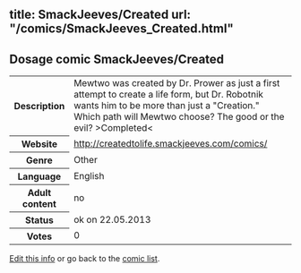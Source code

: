 title: SmackJeeves/Created
url: "/comics/SmackJeeves_Created.html"
---
Dosage comic SmackJeeves/Created
-----------------------------------------

<p id="msg"></p>
<script type="text/javascript">
if (window.location.search === '?edit_info_mail=sent_ok') {
  var elem = document.getElementById("msg");
  elem.innerHTML = 'Edited information sucessfully sent for review, which is usually done daily. Thanks!';
  elem.className = 'ok';
}
</script>
<table class="comicinfo">
<tr>
<th>Description</th><td>Mewtwo was created by Dr. Prower as just a first attempt to create a life form, but Dr. Robotnik wants him to be more than just a &quot;Creation.&quot; Which path will Mewtwo choose? The good or the evil? &gt;Completed&lt;</td>
</tr>
<tr>
<th>Website</th><td><a href="http://createdtolife.smackjeeves.com/comics/">http://createdtolife.smackjeeves.com/comics/</a></td>
</tr>
<tr>
<th>Genre</th><td>Other</td>
</tr>
<tr>
<th>Language</th><td>English</td>
</tr>
<tr>
<th>Adult content</th><td>no</td>
</tr>
<tr>
<th>Status</th><td>ok on 22.05.2013</td>
</tr>
<tr>
<th>Votes</th><td>0</td>
</tr>
</table>

[Edit this info](SmackJeeves_Created_edit.html) or go back to the [comic list](../comic-index.html).
